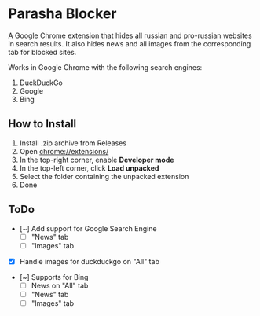# Parasha Blocker

A Google Chrome extension that hides all russian and pro-russian websites in search results.
It also hides news and all images from the corresponding tab for blocked sites.

Works in Google Chrome with the following search engines:
1. DuckDuckGo
2. Google
3. Bing

## How to Install
1. Install .zip archive from Releases
2. Open [chrome://extensions/](chrome://extensions/)
3. In the top-right corner, enable **Developer mode**
4. In the top-left corner, click **Load unpacked**
5. Select the folder containing the unpacked extension
6. Done

## ToDo
- [~] Add support for Google Search Engine
    - [ ] "News" tab
    - [ ] "Images" tab
- [X] Handle images for duckduckgo on "All" tab
- [~] Supports for Bing
    - [ ] News on "All" tab
    - [ ] "News" tab
    - [ ] "Images" tab